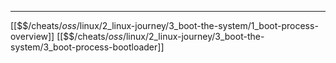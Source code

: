 


---
[[$$$/$cheats/$oss/$linux/2_linux-journey/3_boot-the-system/1_boot-process-overview]]
[[$$$/$cheats/$oss/$linux/2_linux-journey/3_boot-the-system/3_boot-process-bootloader]]
